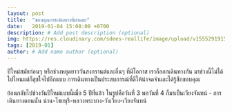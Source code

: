 ```yaml
---
layout: post
title:  "ขอบคุณการเดินทางที่ผ่านมา"
date:   2019-01-04 15:08:08 +0700
description: # Add post description (optional)
img: https://res.cloudinary.com/sdees-reallife/image/upload/v1555291915/IMG_0222.jpg # Add image post (optional)
tags: [2019-01]
author: # Add name author (optional)
---
```

ปีใหม่สมัยก่อนๆ หรือช่วงหยุดยาววันสงกรานต์และอื่นๆ ที่มีโอกาส เราก็ออกเดินทางกัน มาช่วงนี้ไม่ได้ไปไหนแต่ก็สุขใจไปอีกแบบ การเดินทางเป็นประสบการณ์ที่ดีให้น่าจดจำและได้รู้สึกขอบคุณ

ย้อนกลับไปช่วงวันปีใหม่แบบนี้เมื่อ 5 ปีที่แล้ว ในรูปคือวันที่ 3 พอวันที่ 4 ก็มาเป็นเวียงจันทน์ - การเดินทางตอนนั้น น่าน-ไชยบุรี-หลวงพระบาง-วังเวียง-เวียงจันทน์
